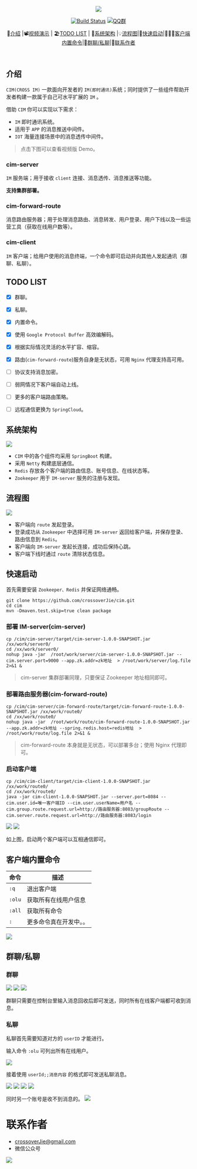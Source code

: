 

<div align="center">  

<img src="https://ws4.sinaimg.cn/large/006tNbRwly1fylahz0rrgj30p008ca9x.jpg"  /> 
<br/>

[![Build Status](https://img.shields.io/badge/cim-cross--im-brightgreen.svg)](https://github.com/crossoverJie/cim)
[![QQ群](https://img.shields.io/badge/QQ%E7%BE%A4-787381170-yellowgreen.svg)](https://jq.qq.com/?_wv=1027&k=5HPYvQk)

📘[介绍](#介绍) |📽[视频演示](#介绍) | 🏖[TODO LIST](#todo-list) | 🌈[系统架构](#系统架构) |💡[流程图](#流程图)|🌁[快速启动](#快速启动)|👨🏻‍✈️[客户端内置命令](#客户端内置命令)|🎤[群聊/私聊](##群聊私聊)|💌[联系作者](#联系作者)


</div>
<br/>


## 介绍

`CIM(CROSS IM)` 一款面向开发者的 `IM(即时通讯)`系统；同时提供了一些组件帮助开发者构建一款属于自己可水平扩展的 `IM` 。

借助 `CIM` 你可以实现以下需求：

- `IM` 即时通讯系统。
- 适用于 `APP` 的消息推送中间件。
- `IOT` 海量连接场景中的消息透传中间件。

> 点击下图可以查看视频版 Demo。


### cim-server

`IM` 服务端；用于接收 `client` 连接、消息透传、消息推送等功能。

**支持集群部署。**

### cim-forward-route

消息路由服务器；用于处理消息路由、消息转发、用户登录、用户下线以及一些运营工具（获取在线用户数等）。

### cim-client

`IM` 客户端；给用户使用的消息终端，一个命令即可启动并向其他人发起通讯（群聊、私聊）。



## TODO LIST

* [x] 群聊。
* [x] 私聊。
* [x] 内置命令。
* [x] 使用 `Google Protocol Buffer` 高效编解码。
* [x] 根据实际情况灵活的水平扩容、缩容。
* [x] 路由(`cim-forward-route`)服务自身是无状态，可用 `Nginx` 代理支持高可用。
* [ ] 协议支持消息加密。
* [ ] 弱网情况下客户端自动上线。
* [ ] 更多的客户端路由策略。
* [ ] 远程通信更换为 `SpringCloud`。


## 系统架构

![](https://ws1.sinaimg.cn/large/006tNbRwly1fyldgiizhuj315o0r4n0k.jpg)

- `CIM` 中的各个组件均采用 `SpringBoot` 构建。
-  采用 `Netty` 构建底层通信。
-  `Redis` 存放各个客户端的路由信息、账号信息、在线状态等。
-  `Zookeeper` 用于 `IM-server` 服务的注册与发现。

## 流程图

![](https://ws1.sinaimg.cn/large/006tNbRwly1fylfxevl2ij30it0etaau.jpg)

- 客户端向 `route` 发起登录。
- 登录成功从 `Zookeeper` 中选择可用 `IM-server` 返回给客户端，并保存登录、路由信息到 `Redis`。
- 客户端向 `IM-server` 发起长连接，成功后保持心跳。
- 客户端下线时通过 `route` 清除状态信息。


## 快速启动

首先需要安装 `Zookeeper、Redis` 并保证网络通畅。

```shell
git clone https://github.com/crossoverJie/cim.git
cd cim
mvn -Dmaven.test.skip=true clean package
```

### 部署 IM-server(cim-server)

```shell
cp /cim/cim-server/target/cim-server-1.0.0-SNAPSHOT.jar /xx/work/server0/
cd /xx/work/server0/
nohup java -jar  /root/work/server/cim-server-1.0.0-SNAPSHOT.jar --cim.server.port=9000 --app.zk.addr=zk地址  > /root/work/server/log.file 2>&1 &
```

> cim-server 集群部署同理，只要保证 Zookeeper 地址相同即可。

### 部署路由服务器(cim-forward-route)

```shell
cp /cim/cim-server/cim-forward-route/target/cim-forward-route-1.0.0-SNAPSHOT.jar /xx/work/route0/
cd /xx/work/route0/
nohup java -jar  /root/work/route/cim-forward-route-1.0.0-SNAPSHOT.jar --app.zk.addr=zk地址 --spring.redis.host=redis地址  > /root/work/route/log.file 2>&1 &
```

> cim-forward-route 本身就是无状态，可以部署多台；使用 Nginx 代理即可。


### 启动客户端

```shell
cp /cim/cim-client/target/cim-client-1.0.0-SNAPSHOT.jar /xx/work/route0/
cd /xx/work/route0/
java -jar cim-client-1.0.0-SNAPSHOT.jar --server.port=8084 --cim.user.id=唯一客户端ID --cim.user.userName=用户名 --cim.group.route.request.url=http://路由服务器:8083/groupRoute --cim.server.route.request.url=http://路由服务器:8083/login
```

![](https://ws2.sinaimg.cn/large/006tNbRwly1fylgxjgshfj31vo04m7p9.jpg)
![](https://ws1.sinaimg.cn/large/006tNbRwly1fylgxu0x4uj31hy04q75z.jpg)

如上图，启动两个客户端可以互相通信即可。



## 客户端内置命令

| 命令 | 描述|
| ------ | ------ | 
| `:q` | 退出客户端| 
| `:olu` | 获取所有在线用户信息 | 
| `:all` | 获取所有命令 | 
| `:` | 更多命令真在开发中。。 | 

![](https://ws3.sinaimg.cn/large/006tNbRwly1fylh7bdlo6g30go01shdt.gif)

## 群聊/私聊

### 群聊

![](https://ws1.sinaimg.cn/large/006tNbRwly1fyli54e8e1j31t0056x11.jpg)
![](https://ws3.sinaimg.cn/large/006tNbRwly1fyli5yyspmj31im06atb8.jpg)
![](https://ws3.sinaimg.cn/large/006tNbRwly1fyli6sn3c8j31ss06qmzq.jpg)

群聊只需要在控制台里输入消息回收后即可发送，同时所有在线客户端都可收到消息。

### 私聊

私聊首先需要知道对方的 `userID` 才能进行。

输入命令 `:olu` 可列出所有在线用户。

![](https://ws4.sinaimg.cn/large/006tNbRwly1fyli98mlf3j31ta06mwhv.jpg)

接着使用 `userId;;消息内容` 的格式即可发送私聊消息。

![](https://ws4.sinaimg.cn/large/006tNbRwly1fylib08qlnj31sk082zo6.jpg)
![](https://ws1.sinaimg.cn/large/006tNbRwly1fylibc13etj31wa0564lp.jpg)
![](https://ws3.sinaimg.cn/large/006tNbRwly1fylicmjj6cj31wg07c4qp.jpg)
![](https://ws1.sinaimg.cn/large/006tNbRwly1fylicwhe04j31ua03ejsv.jpg)

同时另一个账号是收不到消息的。
![](https://ws3.sinaimg.cn/large/006tNbRwly1fylie727jaj31t20dq1ky.jpg)

# 联系作者
- [crossoverJie@gmail.com](mailto:crossoverJie@gmail.com)
- 微信公众号

![](https://ws1.sinaimg.cn/large/006tKfTcly1ftmfdo6mhmj30760760t7.jpg)

